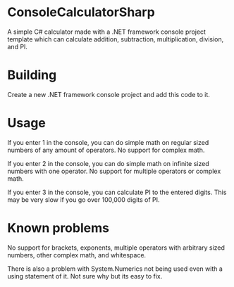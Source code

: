 # ConsoleCalculatorSharp
A simple C# calculator made with a .NET framework console project template which can calculate addition, subtraction, multiplication, division, and PI.

# Building
Create a new .NET framework console project and add this code to it.

# Usage
If you enter 1 in the console, you can do simple math on regular sized numbers of any amount of operators.
No support for complex math.

If you enter 2 in the console, you can do simple math on infinite sized numbers with one operator.
No support for multiple operators or complex math.

If you enter 3 in the console, you can calculate PI to the entered digits.
This may be very slow if you go over 100,000 digits of PI.

# Known problems
No support for brackets, exponents, multiple operators with arbitrary sized numbers, other complex math, and whitespace.

There is also a problem with System.Numerics not being used even with a using statement of it. Not sure why but its easy to fix.
